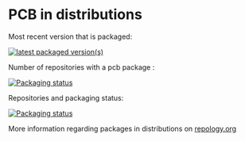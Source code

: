 # PCB in distributions

Most recent version that is packaged:

[![latest packaged version(s)](https://repology.org/badge/latest-versions/pcb.svg)](https://repology.org/project/pcb/versions)

Number of repositories with a pcb package :

[![Packaging status](https://repology.org/badge/tiny-repos/pcb.svg)](https://repology.org/project/pcb/versions)

Repositories and packaging status:

[![Packaging status](https://repology.org/badge/vertical-allrepos/pcb.svg)](https://repology.org/project/pcb/versions)

More information regarding packages in distributions on [repology.org](https://repology.org/project/pcb/versions)
